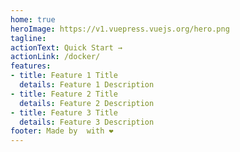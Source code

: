```yaml
---
home: true
heroImage: https://v1.vuepress.vuejs.org/hero.png
tagline: 
actionText: Quick Start →
actionLink: /docker/
features:
- title: Feature 1 Title
  details: Feature 1 Description
- title: Feature 2 Title
  details: Feature 2 Description
- title: Feature 3 Title
  details: Feature 3 Description
footer: Made by  with ❤️
---
```

